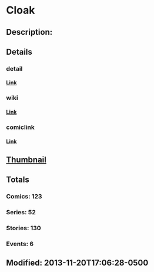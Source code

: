 # Cloak
## Description: 
## Details
### detail
#### [Link](http://marvel.com/comics/characters/1009241/cloak?utm_campaign=apiRef&utm_source=225578a89fc76f3d20fbffda5d17a88d)
### wiki
#### [Link](http://marvel.com/universe/Cloak?utm_campaign=apiRef&utm_source=225578a89fc76f3d20fbffda5d17a88d)
### comiclink
#### [Link](http://marvel.com/comics/characters/1009241/cloak?utm_campaign=apiRef&utm_source=225578a89fc76f3d20fbffda5d17a88d)
## [Thumbnail](http://i.annihil.us/u/prod/marvel/i/mg/5/e0/528d31d76a2b0.jpg)
## Totals
### Comics: 123
### Series: 52
### Stories: 130
### Events: 6
## Modified: 2013-11-20T17:06:28-0500